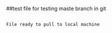 ##test file for testing maste branch in git
```commands git pull, push, commit and status

File ready to pull to local machine
````

